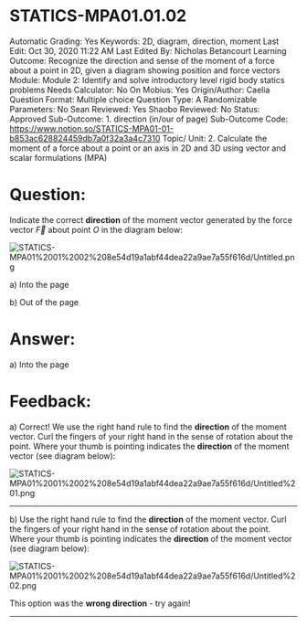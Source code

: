 # STATICS-MPA01.01.02

Automatic Grading: Yes
Keywords: 2D, diagram, direction, moment
Last Edit: Oct 30, 2020 11:22 AM
Last Edited By: Nicholas Betancourt
Learning Outcome: Recognize the direction and sense of the moment of a force about a point in 2D, given a diagram showing position and force vectors
Module: Module 2: Identify and solve introductory level rigid body statics problems
Needs Calculator: No
On Mobius: Yes
Origin/Author: Caelia
Question Format: Multiple choice
Question Type: A
Randomizable Parameters: No
Sean Reviewed: Yes
Shaobo Reviewed: No
Status: Approved
Sub-Outcome: 1. direction (in/our of page)
Sub-Outcome Code: https://www.notion.so/STATICS-MPA01-01-b853ac628824459db7a0f32a3a4c7310
Topic/ Unit: 2. Calculate the moment of a force about a point or an axis in 2D and 3D using vector and scalar formulations (MPA)

# Question:

Indicate the correct **direction** of the moment vector generated by the force vector $\overrightarrow{F}$ about point $O$ in the diagram below:

![STATICS-MPA01%2001%2002%208e54d19a1abf44dea22a9ae7a55f616d/Untitled.png](STATICS-MPA01%2001%2002%208e54d19a1abf44dea22a9ae7a55f616d/Untitled.png)

a) Into the page

b) Out of the page

# Answer:

a) Into the page

# Feedback:

a) Correct! We use the right hand rule to find the **direction** of the moment vector. Curl the fingers of your right hand in the sense of rotation about the point.  Where your thumb is pointing indicates the **direction** of the moment vector (see diagram below):

![STATICS-MPA01%2001%2002%208e54d19a1abf44dea22a9ae7a55f616d/Untitled%201.png](STATICS-MPA01%2001%2002%208e54d19a1abf44dea22a9ae7a55f616d/Untitled%201.png)

---

b) Use the right hand rule to find the **direction** of the moment vector. Curl the fingers of your right hand in the sense of rotation about the point.  Where your thumb is pointing indicates the **direction** of the moment vector (see diagram below):

![STATICS-MPA01%2001%2002%208e54d19a1abf44dea22a9ae7a55f616d/Untitled%202.png](STATICS-MPA01%2001%2002%208e54d19a1abf44dea22a9ae7a55f616d/Untitled%202.png)

This option was the **wrong direction** - try again!

---